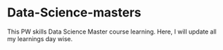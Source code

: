 # Data-Science-masters
This PW skills Data Science Master course learning. Here, I will update all my learnings day wise.
